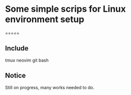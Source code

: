 # Some simple scrips for Linux environment setup #

=====

## Include ##

tmux
neovim
git
bash

## Notice ##

Still on progress, many works needed to do.
